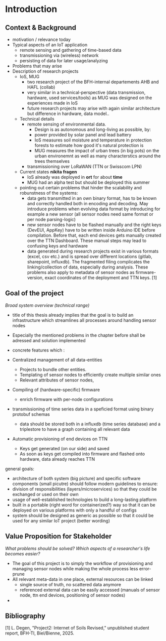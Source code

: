 # Introduction
## Context & Background
- motivation / relevance today
- Typical aspects of an IoT application
    - remote sensing and gathering of time-based data
    - transmissioning via (wireless) network
    - persisting of data for later usage/analyzing
- Problems that may arise
- Description of research projects
    - IoS, MUG
        - two research project of the BFH-internal departements AHB and HAFL (collab)
        - very similar in a technical-perspective (data transmission, hardware, used services/tools) as MUG was designed on the experiences made in IoS
        - future research projects may arise with again similar architecture but difference in hardware, data model..
    - Technical details
        - remote sensing of environmental data.
            - Design is as autonomous and long-living as possible, by:
            - power provided by solar panel and lead battery
            - IoS measures soil moisture and temperature in protection forests to estimate how good it's natural protection is
            - MUG measures the impact of urban trees (in big pots) on the urban environemnt as well as many characterstics around the trees themselves
        - transmissioning over LoRaWAN (TTN or Swisscom LPN)
    - Current states **nikita fragen**
        - IoS already was deployed in **ort** for about **time** 
        - MUG had an alpha test but should be deployed this summer
    - pointing out certain problems that hinder the scalability and robunstness of the systems:
        - data gets transmitted in an own binary format, has to be known and correctly handled both in encoding and decoding. May introduce problems when evolving data format by introducing for example a new sensor (all sensor nodes need same format or per node parsing-logic)
        - new sensor nodes have to be flashed manually and the right keys (DevEUI, AppKey) have to be written inside Arduino IDE before compilation. Before that, each end devices gets manually created over the TTN Dashboard. These manual steps may lead to confusing keys and hardware
        - data generated during research projects exist in various formats (excel, csv etc.) and is spread over different locations (gitlab, sharepoint, influxdb). The fragmented filing complicates the linking/collection of data, especially during analysis. These problems also apply to metadata of sensor nodes as firmware-version, exact coordinates of the deployment and TTN keys.
        [1]

## Goal of the project
*Broad system overview (technical range)*
- title of this thesis already implies that the goal is to build an infrastructure which streamlines all processes around handling sensor nodes
- Especially the mentioned problems in the chapter before shall be adressed and solution implemented

- concrete features which :
- Centralized management of all data-entities
    - Projects to bundle other entities.
    - Templating of sensor nodes to efficiently create multiple similar ones
    - Relevant attributes of sensor nodes, 
- Compiling of (hardware-specific) firmware
    - enrich firmware with per-node configurations
- transmissioning of time series data in a speficied format using binary protobuf schemas
    - data should be stored both in a influxdb (time series database) and a triplestore to have a graph containing all relevant data
- Automatic provisioning of end devices on TTN
    - Keys get generated (on our side) and saved
    - As soon as keys get compiled into firmware and flashed onto hardware, data already reaches TTN

general goals:
- architecture of both system (big picture) and specific software components (small picutre) should follow modern guidelines to ensure:
- division of responsibilities (layers/microservices) so that they could be exchanged or used on their own
- usage of well-established technologies to build a long-lasting platform 
- built in a portable (right word for containerized?) way so that it can be deployed on various platforms with only a handful of configs
- system should be designed as generic as possible so that it could be used for any similar IoT project (better wording)

## Value Proposition for Stakeholder
*What problems should be solved? Which aspects of a researcher's life becomes easier?*

- The goal of this project is to simply the workflow of provisioning and managing sensor nodes while making the whole process less error-prune
- All relevant meta-data in one place, external resources can be linked
    -  single source of truth, no scattered data anymore
    - referenced external data can be easily accessed (manuals of sensor node, ttn end devices, positioning of sensor nodes) 
-




## Bibliography
[1] L. Degen, "Project2: Internet of Soils Revised," unpublished student report, BFH-TI, Biel/Bienne, 2025.

